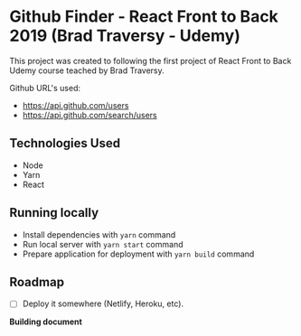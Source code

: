 # Github Finder - React Front to Back 2019 (Brad Traversy - Udemy)

This project was created to following the first project of React Front to Back Udemy course teached by Brad Traversy.

<!-- TODO: Write more about the project purpose and maybe create a roadmap for it -->

Github URL's used:

- https://api.github.com/users
- https://api.github.com/search/users

## Technologies Used

- Node
- Yarn
- React

## Running locally

- Install dependencies with `yarn` command
- Run local server with `yarn start` command
- Prepare application for deployment with `yarn build` command

## Roadmap

- [ ] Deploy it somewhere (Netlify, Heroku, etc).

**Building document**
